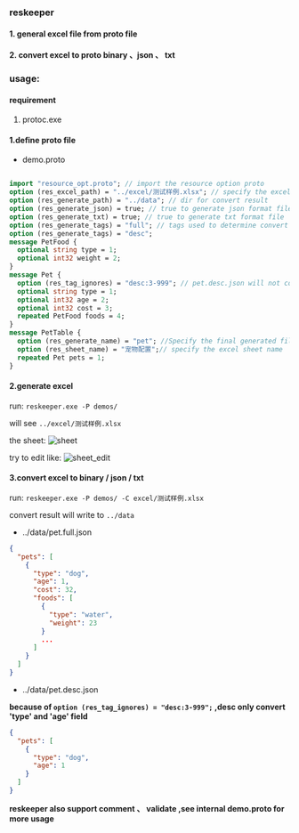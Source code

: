 ### reskeeper
#### 1. general excel file from proto file
#### 2. convert excel to proto binary 、json 、 txt

### usage:

#### requirement
1. protoc.exe


#### 1.define proto file
- demo.proto
```protobuf

import "resource_opt.proto"; // import the resource option proto
option (res_excel_path) = "../excel/测试样例.xlsx"; // specify the excel to generate
option (res_generate_path) = "../data"; // dir for convert result
option (res_generate_json) = true; // true to generate json format file
option (res_generate_txt) = true; // true to generate txt format file
option (res_generate_tags) = "full"; // tags used to determine convert field or not ,see (res_tag_ignores)
option (res_generate_tags) = "desc";
message PetFood {
  optional string type = 1;
  optional int32 weight = 2;
}
message Pet {
  option (res_tag_ignores) = "desc:3-999"; // pet.desc.json will not contain field 'cost' and 'foods'
  optional string type = 1;
  optional int32 age = 2;
  optional int32 cost = 3;
  repeated PetFood foods = 4;
}
message PetTable {
  option (res_generate_name) = "pet"; //Specify the final generated file prefix. like pet.json
  option (res_sheet_name) = "宠物配置";// specify the excel sheet name 
  repeated Pet pets = 1;
}
```
#### 2.generate excel
run:
```reskeeper.exe -P demos/```

will see `../excel/测试样例.xlsx`

the sheet:
![sheet](docs/pet_excel_empty.png)

try to edit like:
![sheet_edit](docs/pet_edit.png)

#### 3.convert excel to binary / json / txt

run:
```reskeeper.exe -P demos/ -C excel/测试样例.xlsx```

convert result will write to `../data`

- ../data/pet.full.json
```json
{
  "pets": [
    {
      "type": "dog",
      "age": 1,
      "cost": 32,
      "foods": [
        {
          "type": "water",
          "weight": 23
        }
        ...
      ]
    }
  ]
}
```
- ../data/pet.desc.json

**because of `option (res_tag_ignores) = "desc:3-999";` ,desc only convert 'type' and 'age' field**
```json
{
  "pets": [
    {
      "type": "dog",
      "age": 1
    }
  ]
}
```


**reskeeper also support comment 、 validate ,see internal demo.proto for more usage**